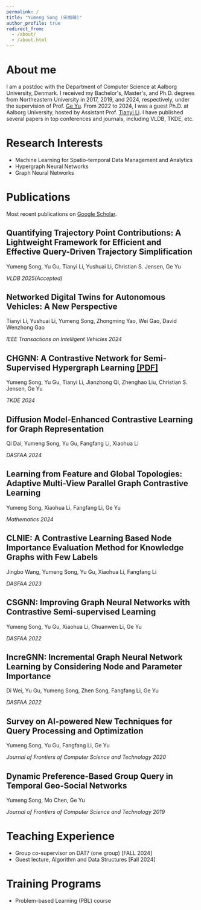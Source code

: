 ```yaml
---
permalink: /
title: "Yumeng Song (宋雨萌)"
author_profile: true
redirect_from: 
  - /about/
  - /about.html
---
```


About me
======

   I am a postdoc with the Department of Computer Science at Aalborg University, Denmark. I received my Bachelor's, Master's, and Ph.D. degrees from Northeastern University in 2017, 2019, and 2024, respectively, under the supervision of Prof. [Ge Yu](http://faculty.neu.edu.cn/yuge/en/index.html). From 2022 to 2024, I was a guest Ph.D. at Aalborg University, hosted by Assistant Prof. [Tianyi Li](http://tianyili.site/).  I have published several papers in top conferences and journals, including VLDB, TKDE, etc.



Research Interests
======

  * Machine Learning for Spatio-temporal Data Management and Analytics
  * Hypergraph Neural Networks
  * Graph Neural Networks

Publications
======
Most recent publications on [Google Scholar](https://scholar.google.com/citations?user=4d_LdhQAAAAJ&hl=en).

## Quantifying Trajectory Point Contributions: A Lightweight Framework for Efficient and Effective Query-Driven Trajectory Simplification

Yumeng Song, Yu Gu, Tianyi Li, Yushuai Li, Christian S. Jensen, Ge Yu

_VLDB 2025(Accepted)_

## Networked Digital Twins for Autonomous Vehicles: A New Perspective

Tianyi Li, Yushuai Li, Yumeng Song, Zhongming Yao, Wei Gao, David Wenzhong Gao

_IEEE Transactions on Intelligent Vehicles 2024_


## CHGNN: A Contrastive Network for Semi-Supervised Hypergraph Learning [\[PDF\]](https://ieeexplore.ieee.org/stamp/stamp.jsp?arnumber=10478209)

Yumeng Song, Yu Gu, Tianyi Li, Jianzhong Qi, Zhenghao Liu, Christian S. Jensen, Ge Yu

_TKDE 2024_

## Diffusion Model-Enhanced Contrastive Learning for Graph Representation 

Qi Dai, Yumeng Song, Yu Gu, Fangfang Li, Xiaohua Li

_DASFAA 2024_

## Learning from Feature and Global Topologies: Adaptive Multi-View Parallel Graph Contrastive Learning 

Yumeng Song, Xiaohua Li, Fangfang Li,  Ge Yu

_Mathematics 2024_

## CLNIE: A Contrastive Learning Based Node Importance Evaluation Method for Knowledge Graphs with Few Labels 

Jingbo Wang, Yumeng Song, Yu Gu, Xiaohua Li,  Fangfang Li

_DASFAA 2023_

## CSGNN: Improving Graph Neural Networks with Contrastive Semi-supervised Learning 

Yumeng Song, Yu Gu, Xiaohua Li, Chuanwen Li, Ge Yu

_DASFAA 2022_

## IncreGNN: Incremental Graph Neural Network Learning by Considering Node and Parameter Importance 

Di Wei, Yu Gu, Yumeng Song, Zhen Song, Fangfang Li, Ge Yu

_DASFAA 2022_

## Survey on AI-powered New Techniques for Query Processing and Optimization 

Yumeng Song, Yu Gu, Fangfang Li, Ge Yu

_Journal of Frontiers of Computer Science and Technology 2020_

## Dynamic Preference-Based Group Query in Temporal Geo-Social Networks

Yumeng Song, Mo Chen, Ge Yu

_Journal of Frontiers of Computer Science and Technology 2019_


Teaching Experience
======
* Group co-supervisor on DAT7 (one group)  \[FALL 2024\]
* Guest lecture, Algorithm and Data Structures \[Fall 2024\]
  
Training Programs
=====
*  Problem-based Learning (PBL) course

